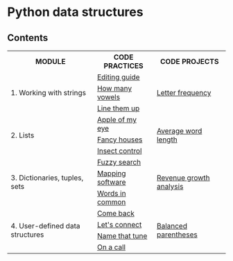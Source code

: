 # Python data structures

## Contents

<table>
	<tr>
		<th>MODULE</th>
		<th>CODE PRACTICES</th>
		<th>CODE PROJECTS</th>
	</tr>
	<tr>
		<td rowspan="3">1. Working with strings</td>
		<td><a href="https://github.com/HenestrosaConH/sololearn/tree/main/courses/python-data-structures/1-working-with-strings/code-practice/editing-guide">Editing guide</a></td>
		<td rowspan="3"><a href="https://github.com/HenestrosaConH/sololearn/tree/main/courses/python-data-structures/1-working-with-strings/code-project">Letter frequency</a></td>
	</tr>
	<tr>
		<td><a href="https://github.com/HenestrosaConH/sololearn/tree/main/courses/python-data-structures/1-working-with-strings/code-practice/how-many-vowels">How many vowels</a></td>
	</tr>
	<tr>
		<td><a href="https://github.com/HenestrosaConH/sololearn/tree/main/courses/python-data-structures/1-working-with-strings/code-practice/line-them-up">Line them up</a></td>
	</tr>
	<tr>
		<td rowspan="3">2. Lists</td>
		<td><a href="https://github.com/HenestrosaConH/sololearn/tree/main/courses/python-data-structures/2-lists/code-practice/apple-of-my-eye">Apple of my eye</a></td>
		<td rowspan="3"><a href="https://github.com/HenestrosaConH/sololearn/tree/main/courses/python-data-structures/2-lists/code-project">Average word length</a></td>
	</tr>
	<tr>
		<td><a href="https://github.com/HenestrosaConH/sololearn/tree/main/courses/python-data-structures/2-lists/code-practice/fancy-houses">Fancy houses</a></td>
	</tr>
	<tr>
		<td><a href="https://github.com/HenestrosaConH/sololearn/tree/main/courses/python-data-structures/2-lists/code-practice/insect-control">Insect control</a></td>
	</tr>
	<tr>
		<td rowspan="3">3. Dictionaries, tuples, sets</td>
		<td><a href="https://github.com/HenestrosaConH/sololearn/tree/main/courses/python-data-structures/3-dictionaries-tuples-sets/code-practice/fuzzy-search">Fuzzy search</a></td>
		<td rowspan="3"><a href="https://github.com/HenestrosaConH/sololearn/tree/main/courses/python-data-structures/3-dictionaries-tuples-sets/code-project">Revenue growth analysis</a></td>
	</tr>
	<tr>
		<td><a href="https://github.com/HenestrosaConH/sololearn/tree/main/courses/python-data-structures/3-dictionaries-tuples-sets/code-practice/mapping-software">Mapping software</a></td>
	</tr>
	<tr>
		<td><a href="https://github.com/HenestrosaConH/sololearn/tree/main/courses/python-data-structures/3-dictionaries-tuples-sets/code-practice/words-in-common">Words in common</a></td>
	</tr>
	<tr>
		<td rowspan="4">4. User-defined data structures</td>
		<td><a href="https://github.com/HenestrosaConH/sololearn/tree/main/courses/python-data-structures/4-user-defined-data-structures/code-practice/come-back">Come back</a></td>
		<td rowspan="4"><a href="https://github.com/HenestrosaConH/sololearn/tree/main/courses/python-data-structures/4-user-defined-data-structures/code-project">Balanced parentheses</a></td>
	</tr>
	<tr>
		<td><a href="https://github.com/HenestrosaConH/sololearn/tree/main/courses/python-data-structures/4-user-defined-data-structures/code-practice/lets-connect">Let's connect</a></td>
	</tr>
	<tr>
		<td><a href="https://github.com/HenestrosaConH/sololearn/tree/main/courses/python-data-structures/4-user-defined-data-structures/code-practice/name-that-tune">Name that tune</a></td>
	</tr>
	<tr>
		<td><a href="https://github.com/HenestrosaConH/sololearn/tree/main/courses/python-data-structures/4-user-defined-data-structures/code-practice/on-a-call">On a call</a></td>
	</tr>
</table>
